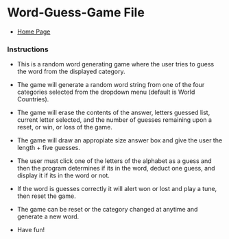 # Word-Guess-Game File

* [Home Page](https://ocskier.github.io/Word-Guess-Game)

### Instructions

* This is a random word generating game where the user tries to guess the word 
from the displayed category.

* The game will generate a random word string from one of the four categories selected from the dropdown menu (default is World Countries).

* The game will erase the contents of the answer, letters guessed list, current letter selected, and the number of guesses remaining upon a reset, or win, or loss of the game.

* The game will draw an appropiate size answer box and give the user the length + five guesses.

* The user must click one of the letters of the alphabet as a guess and then the program determines if its in the word, deduct one guess, and display it if its in the word or not.

* If the word is guesses correctly it will alert won or lost and play a tune, then reset the game.

* The game can be reset or the category changed at anytime and generate a new word.

* Have fun!
